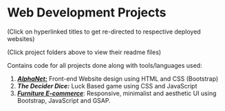 # Web Development Projects
(Click on hyperlinked titles to get re-directed to respective deployed websites)

(Click project folders above to view their readme files)

Contains code for all projects done along with tools/languages used:

1. <strong><em>[AlphaNet:](https://codealpha7.github.io/WebDevCode/AlphaNet/)</em></strong> Front-end Website design using HTML and CSS (Bootstrap)
2. <strong><em>The Decider Dice:</em></strong> Luck Based game using CSS and JavaScript
3. <strong><em>[Furniture E-commerce](https://codealpha7.github.io/IEEE-WeboCode/)</em></strong>: Responsive, minimalist and aesthetic UI using Bootstrap, JavaScript and GSAP.
